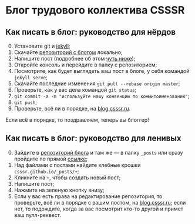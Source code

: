 # Блог трудового коллектива CSSSR

## Как писать в блог: руководство для нёрдов

0. Установите git и [jekyll](http://jekyllrb.com);
1. Скачайте [репозиторий с блогом](https://github.com/CSSSR/csssr.github.io) локально;
2. Напишите пост (подробнее об этом [чуть ниже]());
3. Откройте консоль и перейдите в папку с репозиторием;
4. Посмотрите, как будет выглядеть ваш пост в блоге, у себя командой `jekyll serve`;
5. Скачайте последние изменения `git pull --rebase origin master`;
6. Проверьте, как у вас дела командой `git status`;
7. `git commit -a -m "используйте нашу конвенцию по коммитоименованию"`;
8. `git push`;
9. Проверьте, всё ли в порядке, на [blog.csssr.ru](http://blog.csssr.ru).

Если всё в порядке, то поздравляем, теперь вы блоггер!

## Как писать в блог: руководство для ленивых

0. Зайдите в [репозиторий блога](https://github.com/CSSSR/csssr.github.io) и там же — в папку `_posts` или сразу пройдите по прямой [ссылке](https://github.com/CSSSR/csssr.github.io/tree/master/_posts);
1. Над файлами с постами найдите хлебные крошки `csssr.github.io/_posts/+`;
2. Кликните на `+`, чтобы создать новый пост;
3. Напишите пост;
4. Нажмите на зеленую кнопку внизу;
5. Если у вас есть права на редактирование репозитория, то проверьте, всё ли в порядке с вашим постом, на [blog.csssr.ru](http://blog.csssr.ru); если нет, то подождите, когда за вас посмотрит кто-то другой и примет ваш пулл-реквест.



